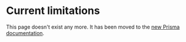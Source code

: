 # Current limitations

This page doesn't exist any more. It has been moved to the [new Prisma documentation](https://www.prisma.io/docs/more/limitations).

